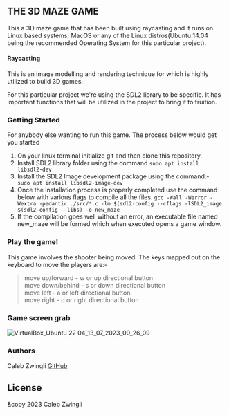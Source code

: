 ## THE 3D MAZE GAME 
This a 3D maze game that has been built using raycasting and it runs on Linux based systems; MacOS or any of the Linux distros(Ubuntu 14.04 being the recommended Operating System for this particular project).

#### Raycasting
This is an image modelling and rendering technique for which is highly utilized to build 3D games. 

For this particular project we're using the SDL2 library to be specific. It has important functions that will be utilized in the project to bring it to fruition.

### Getting Started
For anybody else wanting to run this game. The process below would get you started

1. On your linux terminal initialize git and then clone this repository.
2. Install SDL2 library folder using the command
	```sudo apt install libsdl2-dev```
3. Install the SDL2 Image development package using the command:- 
	``` sudo apt install libsdl2-image-dev```
4. Once the installation process is properly completed use the command below with various flags to compile all the files.
	```gcc -Wall -Werror -Wextra -pedantic ./src/*.c -lm $(sdl2-config --cflags -lSDL2_image $(sdl2-config --libs) -o new_maze```
5. If the compilation goes well without an error, an executable file named new_maze will be formed which when executed opens a game window.

### Play the game!
This game involves the shooter being moved. The keys mapped out on the keyboard to move the players are:- <br>
> move up/forward - w or up directional button <br>
> move down/behind - s or down directional button <br>
> move left - a or left directional button <br>
> move right - d or right directional button

### Game screen grab
![VirtualBox_Ubuntu 22 04_13_07_2023_00_26_09](https://github.com/ZwingliCaleb/Maze_Project_ALX/assets/84632961/1ba91208-2e41-4758-9ebd-14efec52557b)


### Authors
Caleb Zwingli [GitHub](https://github.com/ZwingliCaleb)

## License
&copy 2023 Caleb Zwingli

